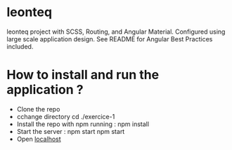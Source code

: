 # leonteq
leonteq project with SCSS, Routing, and Angular Material. Configured using large scale application design. See README for Angular Best Practices included.

# How to install and run the application ?
* Clone the repo
* cchange directory cd ./exercice-1
* Install the repo with npm running : 
    npm install
* Start the server : npm start 
    npm start
* Open [localhost](http://localhost:5000/)